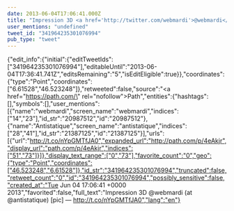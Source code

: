```yaml
---
date: 2013-06-04T17:06:41.000Z
title: "Impression 3D <a href='http://twitter.com/webmardi'>@webmardi</a> (at <a href='http://twitter.com/antistatique'>@antistatique</a>) [pic] — http://t.co/nYpGMTfJA0″"
user_mentions: "undefined"
tweet_id: "341964235301076994"
pub_type: "tweet"
---
```

{"edit_info":{"initial":{"editTweetIds":["341964235301076994"],"editableUntil":"2013-06-04T17:36:41.741Z","editsRemaining":"5","isEditEligible":true}},"coordinates":{"type":"Point","coordinates":["6.61528","46.523248"]},"retweeted":false,"source":"<a href=\"https://path.com/\" rel=\"nofollow\">Path</a>","entities":{"hashtags":[],"symbols":[],"user_mentions":[{"name":"webmardi","screen_name":"webmardi","indices":["14","23"],"id_str":"20987512","id":"20987512"},{"name":"Antistatique","screen_name":"antistatique","indices":["28","41"],"id_str":"21387125","id":"21387125"}],"urls":[{"url":"http://t.co/nYpGMTfJA0","expanded_url":"http://path.com/p/4eAkjr","display_url":"path.com/p/4eAkjr","indices":["51","73"]}]},"display_text_range":["0","73"],"favorite_count":"0","geo":{"type":"Point","coordinates":["46.523248","6.61528"]},"id_str":"341964235301076994","truncated":false,"retweet_count":"0","id":"341964235301076994","possibly_sensitive":false,"created_at":"Tue Jun 04 17:06:41 +0000 2013","favorited":false,"full_text":"Impression 3D @webmardi (at @antistatique) [pic] — http://t.co/nYpGMTfJA0","lang":"en"}
